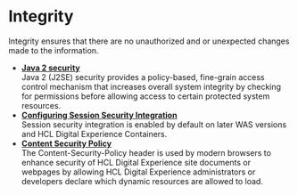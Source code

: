 # Integrity

Integrity ensures that there are no unauthorized and or unexpected changes made to the information. 

-   **[Java 2 security](../integrity/sec_java2.md)**  
Java 2 (J2SE) security provides a policy-based, fine-grain access control mechanism that increases overall system integrity by checking for permissions before allowing access to certain protected system resources.
-   **[Configuring Session Security Integration](../integrity/ssi_cons.md)**  
Session security integration is enabled by default on later WAS versions and HCL Digital Experience Containers.
-   **[Content Security Policy](../integrity/content_sec_policy/index.md)**  
The Content-Security-Policy header is used by modern browsers to enhance security of HCL Digital Experience site documents or webpages by allowing HCL Digital Experience administrators or developers declare which dynamic resources are allowed to load.